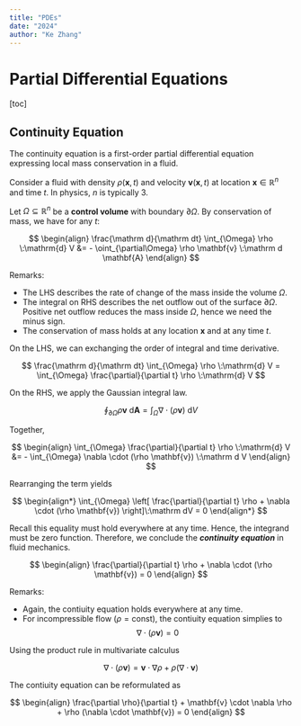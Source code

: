 ```yaml
---
title: "PDEs"
date: "2024"
author: "Ke Zhang"
---
```


# Partial Differential Equations

[toc]

$$
\DeclareMathOperator*{\argmax}{argmax}
\DeclareMathOperator*{\argmin}{argmin}
$$

## Continuity Equation

The continuity equation is a first-order partial differential equation expressing local mass conservation in a fluid.

Consider a fluid with density $\rho(\mathbf{x}, t)$ and velocity $\mathbf{v}(\mathbf{x}, t)$ at location $\mathbf{x} \in\mathbb R^n$ and time $t$. In physics, $n$ is typically 3.

Let $\Omega \subseteq \mathbb{R}^n$ be a **control volume** with boundary $\partial \Omega$. By conservation of mass, we have for any $t$:

$$
\begin{align}
\frac{\mathrm d}{\mathrm dt} \int_{\Omega} \rho \:\mathrm{d} V
&= - \oint_{\partial\Omega} \rho \mathbf{v} \:\mathrm d \mathbf{A}
\end{align}
$$

Remarks:

* The LHS describes the rate of change of the mass inside the volume $\Omega$.
* The integral on RHS describes the net outflow out of the surface $\partial\Omega$. Positive net outflow reduces the mass inside $\Omega$, hence we need the minus sign.
* The conservation of mass holds at any location $\mathbf{x}$ and at any time $t$.

On the LHS, we can exchanging the order of integral and time derivative.

$$
\frac{\mathrm d}{\mathrm dt} \int_{\Omega} \rho \:\mathrm{d} V
= \int_{\Omega} \frac{\partial}{\partial t}  \rho \:\mathrm{d} V
$$

On the RHS, we apply the Gaussian integral law.

$$
\oint_{\partial\Omega} \rho \mathbf{v} \:\mathrm d \mathbf{A}
= \int_{\Omega}  \nabla \cdot (\rho \mathbf{v}) \:\mathrm d V
$$

Together,

$$
\begin{align}
\int_{\Omega} \frac{\partial}{\partial t}  \rho \:\mathrm{d} V
&= - \int_{\Omega}  \nabla \cdot (\rho \mathbf{v}) \:\mathrm d V
\end{align}
$$

Rearranging the term yields

$$
\begin{align*}
\int_{\Omega} \left[
    \frac{\partial}{\partial t}  \rho + \nabla \cdot (\rho \mathbf{v})
\right]\:\mathrm dV = 0
\end{align*}
$$

Recall this equality must hold everywhere at any time. Hence, the integrand must be zero function. Therefore, we conclude the ***continuity equation*** in fluid mechanics.

$$
\begin{align}
\frac{\partial}{\partial t}  \rho + \nabla \cdot (\rho \mathbf{v}) = 0
\end{align}
$$

Remarks:

* Again, the contiuity equation holds everywhere at any time.
* For incompressible flow ($\rho = \text{const}$), the contiuity equation simplies to
  $$
  \nabla \cdot (\rho \mathbf{v}) = 0
  $$

Using the product rule in multivariate calculus

$$
\nabla \cdot (\rho \mathbf{v}) = \mathbf{v} \cdot \nabla \rho + \rho (\nabla \cdot \mathbf{v})
$$

The contiuity equation can be reformulated as

$$
\begin{align}
\frac{\partial \rho}{\partial t} + \mathbf{v} \cdot \nabla \rho + \rho (\nabla \cdot \mathbf{v}) = 0
\end{align}
$$
